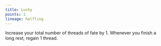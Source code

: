 ```yaml
---
title: Lucky
points: 1
lineage: halfling
---
```

Increase your total number of threads of fate by 1. Whenever you finish a long rest, regain 1 thread.
